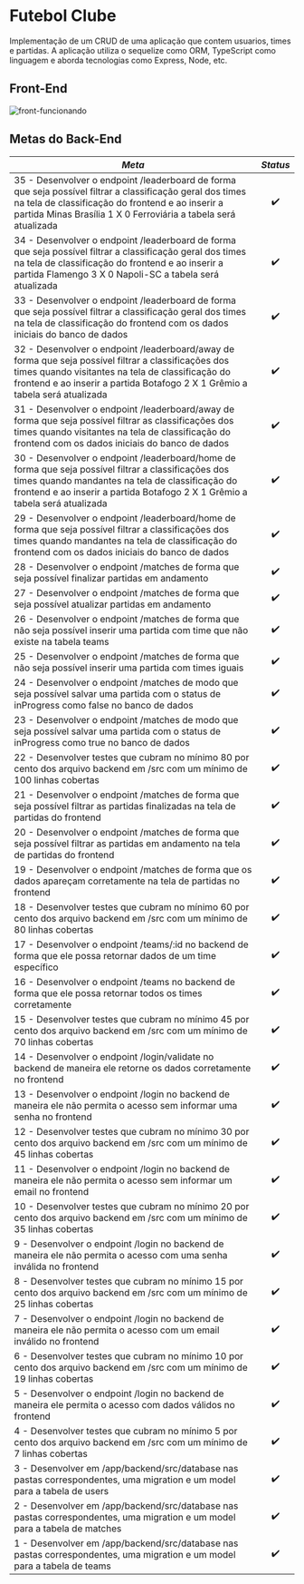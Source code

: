 # Futebol Clube
Implementação de um CRUD de uma aplicação que contem usuarios, times e partidas. A aplicação utiliza o sequelize como ORM, TypeScript como linguagem e aborda tecnologias como Express, Node, etc.

## Front-End

![front-funcionando](./img/front.gif)

## Metas do Back-End

*Meta* | *Status*
--- | :---:
35 - Desenvolver o endpoint /leaderboard de forma que seja possível filtrar a classificação geral dos times na tela de classificação do frontend e ao inserir a partida Minas Brasília 1 X 0 Ferroviária a tabela será atualizada | :heavy_check_mark:
34 - Desenvolver o endpoint /leaderboard de forma que seja possível filtrar a classificação geral dos times na tela de classificação do frontend e ao inserir a partida Flamengo 3 X 0 Napoli-SC a tabela será atualizada | :heavy_check_mark:
33 - Desenvolver o endpoint /leaderboard de forma que seja possível filtrar a classificação geral dos times na tela de classificação do frontend com os dados iniciais do banco de dados | :heavy_check_mark:
32 - Desenvolver o endpoint /leaderboard/away de forma que seja possível filtrar a classificações dos times quando visitantes na tela de classificação do frontend e ao inserir a partida Botafogo 2 X 1 Grêmio a tabela será atualizada | :heavy_check_mark:
31 - Desenvolver o endpoint /leaderboard/away de forma que seja possível filtrar as classificações dos times quando visitantes na tela de classificação do frontend com os dados iniciais do banco de dados | :heavy_check_mark:
30 - Desenvolver o endpoint /leaderboard/home de forma que seja possível filtrar a classificações dos times quando mandantes na tela de classificação do frontend e ao inserir a partida Botafogo 2 X 1 Grêmio a tabela será atualizada | :heavy_check_mark:
29 - Desenvolver o endpoint /leaderboard/home de forma que seja possível filtrar a classificações dos times quando mandantes na tela de classificação do frontend com os dados iniciais do banco de dados | :heavy_check_mark:
28 - Desenvolver o endpoint /matches de forma que seja possível finalizar partidas em andamento | :heavy_check_mark:
27 - Desenvolver o endpoint /matches de forma que seja possível atualizar partidas em andamento | :heavy_check_mark:
26 - Desenvolver o endpoint /matches de forma que não seja possível inserir uma partida com time que não existe na tabela teams | :heavy_check_mark:
25 - Desenvolver o endpoint /matches de forma que não seja possível inserir uma partida com times iguais | :heavy_check_mark:
24 - Desenvolver o endpoint /matches de modo que seja possível salvar uma partida com o status de inProgress como false no banco de dados | :heavy_check_mark:
23 - Desenvolver o endpoint /matches de modo que seja possível salvar uma partida com o status de inProgress como true no banco de dados | :heavy_check_mark:
22 - Desenvolver testes que cubram no mínimo 80 por cento dos arquivo backend em /src com um mínimo de 100 linhas cobertas | :heavy_check_mark:
21 - Desenvolver o endpoint /matches de forma que seja possível filtrar as partidas finalizadas na tela de partidas do frontend | :heavy_check_mark:
20 - Desenvolver o endpoint /matches de forma que seja possível filtrar as partidas em andamento na tela de partidas do frontend | :heavy_check_mark:
19 - Desenvolver o endpoint /matches de forma que os dados apareçam corretamente na tela de partidas no frontend | :heavy_check_mark:
18 - Desenvolver testes que cubram no mínimo 60 por cento dos arquivo backend em /src com um mínimo de 80 linhas cobertas | :heavy_check_mark:
17 - Desenvolver o endpoint /teams/:id no backend de forma que ele possa retornar dados de um time específico | :heavy_check_mark:
16 - Desenvolver o endpoint /teams no backend de forma que ele possa retornar todos os times corretamente | :heavy_check_mark:
15 - Desenvolver testes que cubram no mínimo 45 por cento dos arquivo backend em /src com um mínimo de 70 linhas cobertas | :heavy_check_mark:
14 - Desenvolver o endpoint /login/validate no backend de maneira ele retorne os dados corretamente no frontend | :heavy_check_mark:
13 - Desenvolver o endpoint /login no backend de maneira ele não permita o acesso sem informar uma senha no frontend | :heavy_check_mark:
12 - Desenvolver testes que cubram no mínimo 30 por cento dos arquivo backend em /src com um mínimo de 45 linhas cobertas | :heavy_check_mark:
11 - Desenvolver o endpoint /login no backend de maneira ele não permita o acesso sem informar um email no frontend | :heavy_check_mark:
10 - Desenvolver testes que cubram no mínimo 20 por cento dos arquivo backend em /src com um mínimo de 35 linhas cobertas | :heavy_check_mark:
9 - Desenvolver o endpoint /login no backend de maneira ele não permita o acesso com uma senha inválida no frontend | :heavy_check_mark:
8 - Desenvolver testes que cubram no mínimo 15 por cento dos arquivo backend em /src com um mínimo de 25 linhas cobertas | :heavy_check_mark:
7 - Desenvolver o endpoint /login no backend de maneira ele não permita o acesso com um email inválido no frontend | :heavy_check_mark:
6 - Desenvolver testes que cubram no mínimo 10 por cento dos arquivo backend em /src com um mínimo de 19 linhas cobertas | :heavy_check_mark:
5 - Desenvolver o endpoint /login no backend de maneira ele permita o acesso com dados válidos no frontend | :heavy_check_mark:
4 - Desenvolver testes que cubram no mínimo 5 por cento dos arquivo backend em /src com um mínimo de 7 linhas cobertas | :heavy_check_mark:
3 - Desenvolver em /app/backend/src/database nas pastas correspondentes, uma migration e um model para a tabela de users | :heavy_check_mark:
2 - Desenvolver em /app/backend/src/database nas pastas correspondentes, uma migration e um model para a tabela de matches | :heavy_check_mark:
1 - Desenvolver em /app/backend/src/database nas pastas correspondentes, uma migration e um model para a tabela de teams | :heavy_check_mark:

